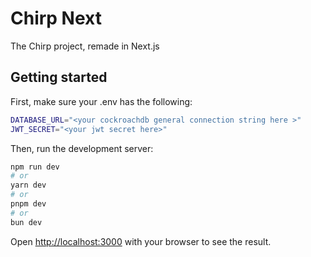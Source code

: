 # Chirp Next

The Chirp project, remade in Next.js

## Getting started

First, make sure your .env has the following:

```bash
DATABASE_URL="<your cockroachdb general connection string here >"
JWT_SECRET="<your jwt secret here>"
```


Then, run the development server:

```bash
npm run dev
# or
yarn dev
# or
pnpm dev
# or
bun dev
```

Open [http://localhost:3000](http://localhost:3000) with your browser to see the result.

